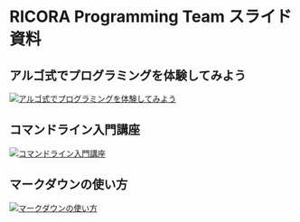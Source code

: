 # RICORA Programming Team スライド資料

## アルゴ式でプログラミングを体験してみよう

<a href="https://alg-slides.tus-ricora.com/introduction-to-the-algo-method.html"><img src="https://alg-slides.tus-ricora.com/introduction-to-the-algo-method.png" alt="アルゴ式でプログラミングを体験してみよう"></a>

## コマンドライン入門講座

<a href="https://alg-slides.tus-ricora.com/introduction-to-the-cui-method.html"><img src="https://alg-slides.tus-ricora.com/introduction-to-the-cui-method.png" alt="コマンドライン入門講座"></a>

## マークダウンの使い方

<a href="https://alg-slides.tus-ricora.com/introduction-to-the-md-method.html"><img src="https://alg-slides.tus-ricora.com/introduction-to-the-md-method.png" alt="マークダウンの使い方"></a>
